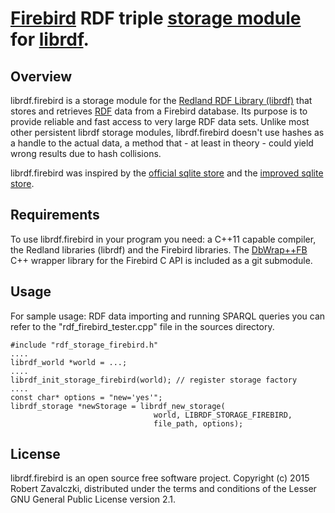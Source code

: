 
# [Firebird](http://firebirdsql.org/) RDF triple [storage module](http://librdf.org/docs/api/redland-storage-modules.html) for [librdf](http://librdf.org/).

## Overview

librdf.firebird is a storage module for the [Redland RDF Library (librdf)](http://librdf.org/)
that stores and retrieves [RDF](http://www.w3.org/RDF/) data from a Firebird
database. Its purpose is to provide reliable and fast access to very large RDF
data sets. Unlike most other persistent librdf storage modules, librdf.firebird
doesn't use hashes as a handle to the actual data, a method that - at least in
theory - could yield wrong results due to hash collisions.

librdf.firebird was inspired by the [official sqlite store](https://github.com/dajobe/librdf/blob/master/src/rdf_storage_sqlite.c)
and the [improved sqlite store](https://github.com/mro/librdf.sqlite).

## Requirements

To use librdf.firebird in your program you need: a C++11 capable compiler, the
Redland libraries (librdf) and the Firebird libraries. The
[DbWrap++FB](https://github.com/rtravis/DbWrap-FB) C++ wrapper library for the
Firebird C API is included as a git submodule.

## Usage

For sample usage: RDF data importing and running SPARQL queries you can refer
to the "rdf_firebird_tester.cpp" file in the sources directory.

    #include "rdf_storage_firebird.h"
    ....
    librdf_world *world = ...;
    ....
    librdf_init_storage_firebird(world); // register storage factory
    ....
    const char* options = "new='yes'";
    librdf_storage *newStorage = librdf_new_storage(
                                    world, LIBRDF_STORAGE_FIREBIRD,
                                    file_path, options);

## License

librdf.firebird is an open source free software project.
Copyright (c) 2015 Robert Zavalczki, distributed under the terms
and conditions of the Lesser GNU General Public License version
2.1.
